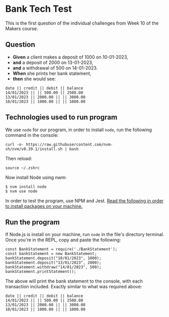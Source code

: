 # Bank Tech Test

This is the first question of the individual challenges from Week 10 of the Makers course.

## Question

- **Given** a client makes a deposit of 1000 on 10-01-2023,
- **and** a deposit of 2000 on 13-01-2023,
- **and** a withdrawal of 500 on 14-01-2023.
- **When** she prints her bank statement,
- **then** she would see:

```
date || credit || debit || balance
14/01/2023 || || 500.00 || 2500.00
13/01/2023 || 2000.00 || || 3000.00
10/01/2023 || 1000.00 || || 1000.00
```

## Technologies used to run program

We use `node` for our program, in order to install `node`, run the following command in the console:
```
curl -o- https://raw.githubusercontent.com/nvm-sh/nvm/v0.39.1/install.sh | bash
```
Then reload:
```
source ~/.zshrc
```
Now install Node using nwm:
```
$ nvm install node
$ nvm use node
```
In order to test the program, use NPM and Jest. [Read the following in order to install packages on your machine.](https://github.com/makersacademy/javascript-fundamentals/blob/main/pills/setting_up_project.md)

## Run the program
If Node.js is install on your machine, run `node` in the file's directory terminal. Once you're in the REPL, copy and paste the following:
```
const BankStatement = require('./BankStatement');
const bankStatement = new BankStatement;
bankStatement.deposit("10/01/2023", 1000);
bankStatement.deposit("13/01/2023", 2000);
bankStatement.withdraw("14/01/2023", 500);
bankStatement.printStatement();
```
The above will print the bank statement to the console, with each transaction included. Exactly similar to what was required above:
```
date || credit || debit || balance
14/01/2023 || || 500.00 || 2500.00
13/01/2023 || 2000.00 || || 3000.00
10/01/2023 || 1000.00 || || 1000.00
```
